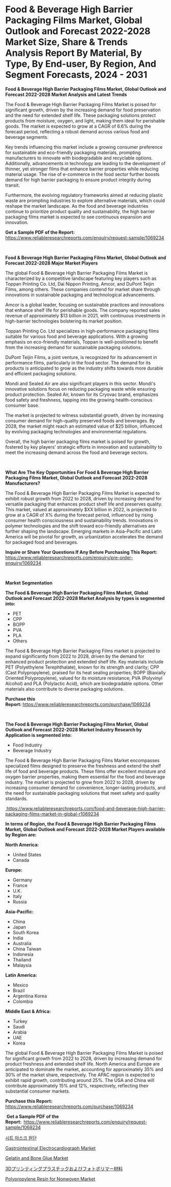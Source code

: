 <p><h1>Food & Beverage High Barrier Packaging Films Market, Global Outlook and Forecast 2022-2028 Market Size, Share & Trends Analysis Report By Material, By Type, By End-user, By Region, And Segment Forecasts, 2024 - 2031</h1></p><p><strong>Food & Beverage High Barrier Packaging Films Market, Global Outlook and Forecast 2022-2028 Market Analysis and Latest Trends</strong></p>
<p><p>The Food & Beverage High Barrier Packaging Films Market is poised for significant growth, driven by the increasing demand for food preservation and the need for extended shelf life. These packaging solutions protect products from moisture, oxygen, and light, making them ideal for perishable goods. The market is expected to grow at a CAGR of 6.6% during the forecast period, reflecting a robust demand across various food and beverage segments. </p><p>Key trends influencing this market include a growing consumer preference for sustainable and eco-friendly packaging materials, prompting manufacturers to innovate with biodegradable and recyclable options. Additionally, advancements in technology are leading to the development of thinner, yet stronger films that enhance barrier properties while reducing material usage. The rise of e-commerce in the food sector further boosts demand for high barrier packaging to ensure product integrity during transit. </p><p>Furthermore, the evolving regulatory frameworks aimed at reducing plastic waste are prompting industries to explore alternative materials, which could reshape the market landscape. As the food and beverage industries continue to prioritize product quality and sustainability, the high barrier packaging films market is expected to see continuous expansion and innovation.</p></p>
<p><strong>Get a Sample PDF of the Report:&nbsp;</strong> <a href="https://www.reliableresearchreports.com/enquiry/request-sample/1069234">https://www.reliableresearchreports.com/enquiry/request-sample/1069234</a></p>
<p>&nbsp;</p>
<p><strong>Food & Beverage High Barrier Packaging Films Market, Global Outlook and Forecast 2022-2028 Major Market Players</strong></p>
<p><p>The global Food & Beverage High Barrier Packaging Films Market is characterized by a competitive landscape featuring key players such as Toppan Printing Co. Ltd, Dai Nippon Printing, Amcor, and DuPont Teijin Films, among others. These companies contend for market share through innovations in sustainable packaging and technological advancements.</p><p>Amcor is a global leader, focusing on sustainable practices and innovations that enhance shelf life for perishable goods. The company reported sales revenue of approximately $13 billion in 2021, with continuous investments in high-barrier technologies bolstering its market position.</p><p>Toppan Printing Co. Ltd specializes in high-performance packaging films suitable for various food and beverage applications. With a growing emphasis on eco-friendly materials, Toppan is well-positioned to benefit from the increasing demand for sustainable packaging solutions.</p><p>DuPont Teijin Films, a joint venture, is recognized for its advancement in performance films, particularly in the food sector. The demand for its products is anticipated to grow as the industry shifts towards more durable and efficient packaging solutions.</p><p>Mondi and Sealed Air are also significant players in this sector. Mondi's innovative solutions focus on reducing packaging waste while ensuring product protection. Sealed Air, known for its Cryovac brand, emphasizes food safety and freshness, tapping into the growing health-conscious consumer base.</p><p>The market is projected to witness substantial growth, driven by increasing consumer demand for high-quality preserved foods and beverages. By 2028, the market might reach an estimated value of $25 billion, influenced by evolving packaging technologies and environmental regulations.</p><p>Overall, the high barrier packaging films market is poised for growth, fostered by key players' strategic efforts in innovation and sustainability to meet the increasing demand across the food and beverage sectors.</p></p>
<p>&nbsp;</p>
<p><strong>What Are The Key Opportunities For Food & Beverage High Barrier Packaging Films Market, Global Outlook and Forecast 2022-2028 Manufacturers?</strong></p>
<p><p>The Food & Beverage High Barrier Packaging Films Market is expected to exhibit robust growth from 2022 to 2028, driven by increasing demand for versatile packaging that enhances product shelf life and preserves quality. This market, valued at approximately $XX billion in 2022, is projected to grow at a CAGR of X% during the forecast period, influenced by rising consumer health consciousness and sustainability trends. Innovations in polymer technologies and the shift toward eco-friendly alternatives are further shaping the landscape. Emerging markets in Asia-Pacific and Latin America will be pivotal for growth, as urbanization accelerates the demand for packaged food and beverages.</p></p>
<p><strong>Inquire or Share Your Questions If Any Before Purchasing This Report:</strong> <a href="https://www.reliableresearchreports.com/enquiry/pre-order-enquiry/1069234">https://www.reliableresearchreports.com/enquiry/pre-order-enquiry/1069234</a></p>
<p>&nbsp;</p>
<p><strong>Market Segmentation</strong></p>
<p><strong>The Food & Beverage High Barrier Packaging Films Market, Global Outlook and Forecast 2022-2028 Market Analysis by types is segmented into:</strong></p>
<p><ul><li>PET</li><li>CPP</li><li>BOPP</li><li>PVA</li><li>PLA</li><li>Others</li></ul></p>
<p><p>The Food & Beverage High Barrier Packaging Films market is projected to expand significantly from 2022 to 2028, driven by the demand for enhanced product protection and extended shelf life. Key materials include PET (Polyethylene Terephthalate), known for its strength and clarity; CPP (Cast Polypropylene), praised for its heat sealing properties; BOPP (Biaxially Oriented Polypropylene), valued for its moisture resistance; PVA (Polyvinyl Alcohol) and PLA (Polylactic Acid), which are biodegradable options. Other materials also contribute to diverse packaging solutions.</p></p>
<p><strong>Purchase this Report:&nbsp;</strong><a href="https://www.reliableresearchreports.com/purchase/1069234">https://www.reliableresearchreports.com/purchase/1069234</a></p>
<p>&nbsp;</p>
<p><strong>The Food & Beverage High Barrier Packaging Films Market, Global Outlook and Forecast 2022-2028 Market Industry Research by Application is segmented into:</strong></p>
<p><ul><li>Food Industry</li><li>Beverage Industry</li></ul></p>
<p><p>The Food & Beverage High Barrier Packaging Films Market encompasses specialized films designed to preserve the freshness and extend the shelf life of food and beverage products. These films offer excellent moisture and oxygen barrier properties, making them essential for the food and beverage industry. The market is projected to grow from 2022 to 2028, driven by increasing consumer demand for convenience, longer-lasting products, and the need for sustainable packaging solutions that meet safety and quality standards.</p></p>
<p><a href="https://www.reliableresearchreports.com/food-and-beverage-high-barrier-packaging-films-market-in-global-r1069234">&nbsp;https://www.reliableresearchreports.com/food-and-beverage-high-barrier-packaging-films-market-in-global-r1069234</a></p>
<p><strong>In terms of Region, the Food & Beverage High Barrier Packaging Films Market, Global Outlook and Forecast 2022-2028 Market Players available by Region are:</strong></p>
<p>
    <p> <strong> North America: </strong>
        <ul>
            <li>United States</li>
            <li>Canada</li>
        </ul>
        </p> 
    <p> <strong> Europe: </strong>
        <ul>
            <li>Germany</li>
            <li>France</li>
            <li>U.K.</li>
            <li>Italy</li>
            <li>Russia</li>
        </ul>
        </p> 
    <p> <strong> Asia-Pacific: </strong>
        <ul>
            <li>China</li>
            <li>Japan</li>
            <li>South Korea</li>
            <li>India</li>
            <li>Australia</li>
            <li>China Taiwan</li>
            <li>Indonesia</li>
            <li>Thailand</li>
            <li>Malaysia</li>
        </ul>
        </p> 
    <p> <strong> Latin America: </strong>
        <ul>
            <li>Mexico</li>
            <li>Brazil</li>
            <li>Argentina Korea</li>
            <li>Colombia</li>
        </ul>
        </p> 
    <p> <strong> Middle East & Africa: </strong>
        <ul>
            <li>Turkey</li>
            <li>Saudi</li>
            <li>Arabia</li>
            <li>UAE</li>
            <li>Korea</li>
        </ul>
    </p>
    </p>
<p><p>The global Food & Beverage High Barrier Packaging Films Market is poised for significant growth from 2022 to 2028, driven by increasing demand for product freshness and extended shelf life. North America and Europe are anticipated to dominate the market, accounting for approximately 35% and 30% of the market share, respectively. The APAC region is expected to exhibit rapid growth, contributing around 25%. The USA and China will contribute approximately 15% and 12%, respectively, reflecting their substantial consumer markets.</p></p>
<p><strong>Purchase this Report: </strong><a href="https://www.reliableresearchreports.com/purchase/1069234">https://www.reliableresearchreports.com/purchase/1069234</a></p>
<p>&nbsp;<strong>Get a Sample PDF of the Report:&nbsp;&nbsp;</strong><a href="https://www.reliableresearchreports.com/enquiry/request-sample/1069234">https://www.reliableresearchreports.com/enquiry/request-sample/1069234</a></p>
<p><strong></strong></p>
<p><p><a href="https://github.com/laholand/Market-Research-Report-List-6/blob/main/8041361108410.md">시트 마스크 원단</a></p><p><a href="https://issuu.com/reportprime-2/docs/gastrointestinal-electrocardiograph_4168b4dde2fcff">Gastrointestinal Electrocardiograph Market</a></p><p><a href="https://issuu.com/reportprime-2/docs/gelatin-and-bone-glue-market-size-2_9fdd41d6357c92">Gelatin and Bone Glue Market</a></p><p><a href="https://github.com/mohamedbakry57/Market-Research-Report-List-6/blob/main/751417587462.md">3Dプリンティングプラスチックおよびフォトポリマー材料</a></p><p><a href="https://medium.com/@fosterfahey1016/global-polypropylene-resin-for-nonwoven-market-by-product-type-by-application-by-region-and-05888e4da05a">Polypropylene Resin for Nonwoven Market</a></p></p>